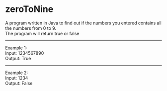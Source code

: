 # zeroToNine
A program written in Java to find out if the numbers you entered contains all the numbers from 0 to 9. <br />
The program will return true or false <br />
<hr>
Example 1: <br />
Input: 1234567890 <br />
Output: True <br />
<hr>
Example 2: <br />
Input: 1234 <br />
Output: False <br />
